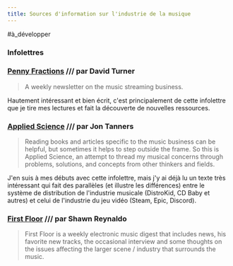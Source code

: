 ```yaml
---
title: Sources d'information sur l'industrie de la musique
---
```


#à_développer

### Infolettres

### [Penny Fractions](https://www.getrevue.co/profile/pennyfractions) /// par David Turner
>A weekly newsletter on the music streaming business.

Hautement intéressant et bien écrit, c'est principalement de cette infolettre que je tire mes lectures et fait la découverte de nouvelles ressources.

### [Applied Science](https://appliedscience.substack.com/) /// par Jon Tanners
>Reading books and articles specific to the music business can be helpful, but sometimes it helps to step outside the frame. So this is Applied Science, an attempt to thread my musical concerns through problems, solutions, and concepts from other thinkers and fields.

J'en suis à mes débuts avec cette infolettre, mais j'y ai déjà lu un texte très intéressant qui fait des parallèles (et illustre les différences) entre le système de distribution de l'industrie musicale (DistroKid, CD Baby et autres) et celui de l'industrie du jeu vidéo (Steam, Epic, Discord).

### [First Floor](https://firstfloor.substack.com/) /// par Shawn Reynaldo
>First Floor is a weekly electronic music digest that includes news, his favorite new tracks, the occasional interview and some thoughts on the issues affecting the larger scene / industry that surrounds the music.

